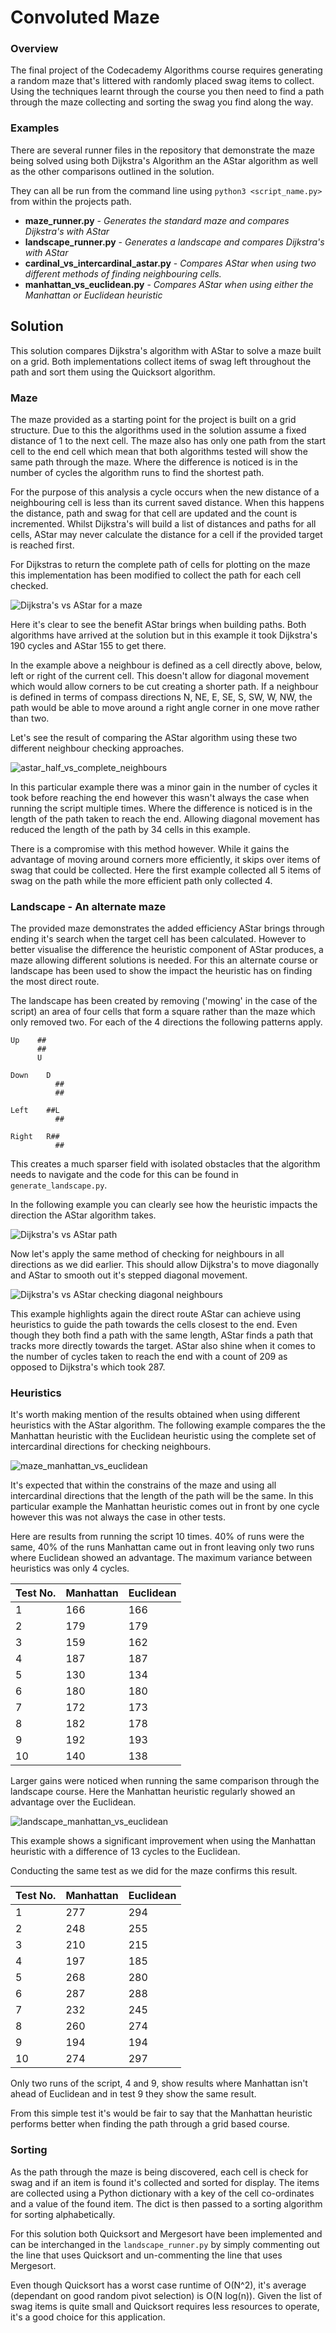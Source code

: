 Convoluted Maze
===============

### Overview

The final project of the Codecademy Algorithms course requires generating a random maze that's littered with randomly placed swag items to collect. Using the techniques learnt through the course you then need to find a path through the maze collecting and sorting the swag you find along the way. 

### Examples

There are several runner files in the repository that demonstrate the maze being solved using both Dijkstra's Algorithm an the AStar algorithm as well as the other comparisons outlined in the solution.

They can all be run from the command line using `python3 <script_name.py>` from within the projects path.

- **maze_runner.py** - *Generates the standard maze and compares Dijkstra's with AStar*
- **landscape_runner.py** - *Generates a landscape and compares Dijkstra's with AStar*
- **cardinal_vs_intercardinal_astar.py** - *Compares AStar when using two different methods of finding neighbouring cells.*
- **manhattan_vs_euclidean.py** - *Compares AStar when using either the Manhattan or Euclidean heuristic*



## Solution

This solution compares Dijkstra's algorithm with AStar to solve a maze built on a grid. Both implementations collect items of swag left throughout the path and sort them using the Quicksort algorithm. 

### Maze

The maze provided as a starting point for the project is built on a grid structure. Due to this the algorithms used in the solution assume a fixed distance of 1 to the next cell. The maze also has only one path from the start cell to the end cell which mean that both algorithms tested will show the same path through the maze. Where the difference is noticed is in the number of cycles the algorithm runs to find the shortest path. 

For the purpose of this analysis a cycle occurs when the new distance of a neighbouring cell is less than its current saved distance. When this happens the distance, path and swag for that cell are updated and the count is incremented. Whilst Dijkstra's will build a list of distances and paths for all cells, AStar may never calculate the distance for a cell if the provided target is reached first. 

For Dijkstras to return the complete path of cells for plotting on the maze this implementation has been modified to collect the path for each cell checked. 

![Dijkstra's vs AStar for a maze](assets/dijkstras_vs_astar_maze.png)

Here it's clear to see the benefit AStar brings when building paths. Both algorithms have arrived at the solution but in this example it took Dijkstra's 190 cycles and AStar 155 to get there. 

In the example above a neighbour is defined as a cell directly above, below, left or right of the current cell. This doesn't allow for diagonal movement which would allow corners to be cut creating a shorter path. If a neighbour is defined in terms of compass directions N, NE, E, SE, S, SW, W, NW, the path would be able to move around a right angle corner in one move rather than two. 

Let's see the result of comparing the AStar algorithm using these two different neighbour checking approaches. 

  ![astar_half_vs_complete_neighbours](assets/astar_cardinal_vs_intercardinal_neighbours_3.png)

In this particular example there was a minor gain in the number of cycles it took before reaching the end however this wasn't always the case when running the script multiple times. Where the difference is noticed is in the length of the path taken to reach the end. Allowing diagonal movement has reduced the length of the path by 34 cells in this example.

There is a compromise with this method however. While it gains the advantage of moving around corners more efficiently, it skips over items of swag that could be collected. Here the first example collected all 5 items of swag on the path while the more efficient path only collected 4. 



### Landscape - An alternate maze

The provided maze demonstrates the added efficiency AStar brings through ending it's search when the target cell has been calculated. However to better visualise the difference the heuristic component of AStar produces, a maze allowing different solutions is needed. For this an alternate course or landscape has been used to show the impact the heuristic has on finding the most direct route. 

The landscape has been created by removing ('mowing' in the case of the script) an area of four cells that form a square rather than the maze which only removed two. For each of the 4 directions the following patterns apply.

```
Up 	  ##
	  ##
	  U

Down	D
		  ##
		  ##
		
Left	##L
		  ##

Right	R##
		  ##
```

This creates a much sparser field with isolated obstacles that the algorithm needs to navigate and the code for this can be found in `generate_landscape.py`.

In the following example you can clearly see how the heuristic impacts the direction the AStar algorithm takes. 

![Dijkstra's vs AStar path](assets/dijkstras_vs_astar_path.png)



Now let's apply the same method of checking for neighbours in all directions as we did earlier. This should allow Dijkstra's to move diagonally and AStar to smooth out it's stepped diagonal movement. 

![Dijkstra's vs AStar checking diagonal neighbours](assets/dijkstras_vs_astar_intercardinal.png) 

This example highlights again the direct route AStar can achieve using heuristics to guide the path towards  the cells closest to the end. Even though they both find a path with the same length, AStar finds a path that tracks more directly towards the target. AStar also shine when it comes to the number of cycles taken to reach the end with a count of 209 as opposed to Dijkstra's which took 287.



### Heuristics

It's worth making mention of the results obtained when using different heuristics with the AStar algorithm. The following example compares the the Manhattan heuristic with the Euclidean heuristic using the complete set of intercardinal directions for checking neighbours.

![maze_manhattan_vs_euclidean](assets/maze_manhattan_vs_euclidean.png)

It's expected that within the constrains of the maze and using all intercardinal directions that the length of the path will be the same. In this particular example the Manhattan heuristic comes out in front by one cycle however this was not always the case in other tests. 

Here are results from running the script 10 times. 40% of runs were the same, 40% of the runs Manhattan came out in front leaving only two runs where Euclidean showed an advantage. The maximum variance between heuristics was only 4 cycles.

| Test No. | Manhattan | Euclidean |
| -------- | --------- | --------- |
| 1        | 166       | 166       |
| 2        | 179       | 179       |
| 3        | 159       | 162       |
| 4        | 187       | 187       |
| 5        | 130       | 134       |
| 6        | 180       | 180       |
| 7        | 172       | 173       |
| 8        | 182       | 178       |
| 9        | 192       | 193       |
| 10       | 140       | 138       |



Larger gains were noticed when running the same comparison through the landscape course. Here the Manhattan heuristic regularly showed an advantage over the Euclidean. 

![landscape_manhattan_vs_euclidean](assets/landscape_manhattan_vs_euclidean.png)

This example shows a significant improvement when using the Manhattan heuristic with a difference of 13 cycles to the Euclidean.

Conducting the same test as we did for the maze confirms this result. 

| Test No. | Manhattan | Euclidean |
| -------- | --------- | --------- |
| 1        | 277       | 294       |
| 2        | 248       | 255       |
| 3        | 210       | 215       |
| 4        | 197       | 185       |
| 5        | 268       | 280       |
| 6        | 287       | 288       |
| 7        | 232       | 245       |
| 8        | 260       | 274       |
| 9        | 194       | 194       |
| 10       | 274       | 297       |

Only two runs of the script, 4 and 9, show results where Manhattan isn't ahead of Euclidean and in test 9 they show the same result. 

From this simple test it's would be fair to say that the Manhattan heuristic performs better when finding the path through a grid based course. 



### Sorting

As the path through the maze is being discovered, each cell is check for swag and if an item is found it's collected and sorted for display. The items are collected using a Python dictionary with a key of the cell co-ordinates and a value of the found item. The dict is then passed to a sorting algorithm for sorting alphabetically. 

For this solution both Quicksort and Mergesort have been implemented and can be interchanged in the `landscape_runner.py` by simply commenting out the line that uses Quicksort and un-commenting the line that uses Mergesort. 

Even though Quicksort has a worst case runtime of O(N^2), it's average (dependant on good random pivot selection) is O(N log(n)). Given the list of swag items is quite small and Quicksort requires less resources to operate, it's a good choice for this application.

